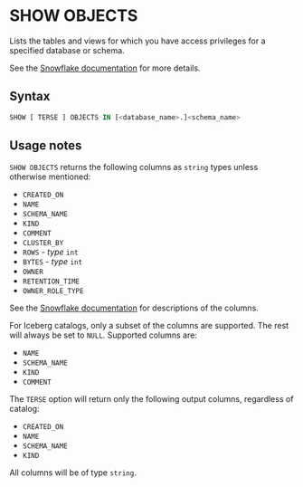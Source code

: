 # SHOW OBJECTS

Lists the tables and views for which you have access privileges for a specified database or schema.

See the [Snowflake documentation](https://docs.snowflake.com/en/sql-reference/sql/show-objects) for more details.

## Syntax

```sql
SHOW [ TERSE ] OBJECTS IN [<database_name>.]<schema_name>
```

## Usage notes

`SHOW OBJECTS` returns the following columns as `string` types unless otherwise mentioned:

- `CREATED_ON`
- `NAME`
- `SCHEMA_NAME`
- `KIND`
- `COMMENT`
- `CLUSTER_BY`
- `ROWS` - _type_ `int`
- `BYTES` - _type_ `int`
- `OWNER`
- `RETENTION_TIME`
- `OWNER_ROLE_TYPE`

See the [Snowflake documentation](https://docs.snowflake.com/en/sql-reference/sql/show-objects) for descriptions of the columns.

For Iceberg catalogs, only a subset of the columns are supported. The rest will always be set to `NULL`. Supported columns are:

- `NAME`
- `SCHEMA_NAME`
- `KIND`
- `COMMENT`

The `TERSE` option will return only the following output columns, regardless of catalog:

- `CREATED_ON`
- `NAME`
- `SCHEMA_NAME`
- `KIND`

All columns will be of type `string`.